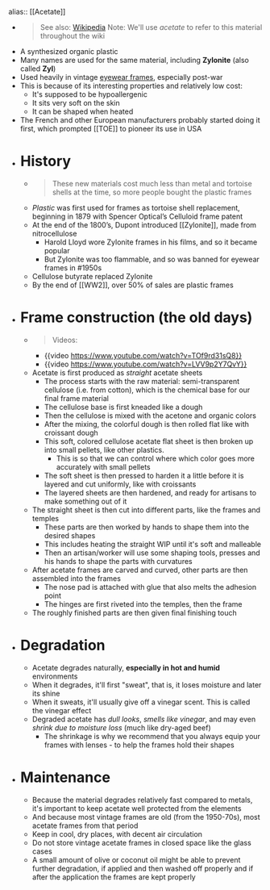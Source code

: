 alias:: [[Acetate]]

- > See also: [Wikipedia](https://en.wikipedia.org/wiki/Cellulose_acetate)
  > Note: We'll use *acetate* to refer to this material throughout the wiki
- A synthesized organic plastic
- Many names are used for the same material, including **Zylonite** (also called **Zyl**)
- Used heavily in vintage [eyewear frames]([[Frame]]), especially post-war
- This is because of its interesting properties and relatively low cost:
	- It's supposed to be hypoallergenic
	- It sits very soft on the skin
	- It can be shaped when heated
- The French and other European manufacturers probably started doing it first, which prompted [[TOE]] to pioneer its use in USA
- # History
	- > These new materials cost much less than metal and tortoise shells at the time, so more people bought the plastic frames
	- *Plastic* was first used for frames as tortoise shell replacement, beginning in 1879 with Spencer Optical’s Celluloid frame patent
	- At the end of the 1800’s, Dupont introduced [[Zylonite]], made from nitrocellulose
		- Harold Lloyd wore Zylonite frames in his films, and so it became popular
		- But Zylonite was too flammable, and so was banned for eyewear frames in #1950s
	- Cellulose butyrate replaced Zylonite
	- By the end of [[WW2]], over 50% of sales are plastic frames
- # Frame construction (the old days)
	- > Videos:
		- {{video https://www.youtube.com/watch?v=TOf9rd31sQ8}}
		- {{video https://www.youtube.com/watch?v=LVV9p2Y7QvY}}
	- Acetate is first produced as *straight* acetate sheets
		- The process starts with the raw material: semi-transparent cellulose (i.e. from cotton), which is the chemical base for our final frame material
		- The cellulose base is first kneaded like a dough
		- Then the cellulose is mixed with the acetone and organic colors
		- After the mixing, the colorful dough is then rolled flat like with croissant dough
		- This soft, colored cellulose acetate flat sheet is then broken up into small pellets, like other plastics.
			- This is so that we can control where which color goes more accurately with small pellets
		- The soft sheet is then pressed to harden it a little before it is layered and cut uniformly, like with croissants
		- The layered sheets are then hardened, and ready for artisans to make something out of it
	- The straight sheet is then cut into different parts, like the frames and temples
		- These parts are then worked by hands to shape them into the desired shapes
		- This includes heating the straight WIP until it's soft and malleable
		- Then an artisan/worker will use some shaping tools, presses and his hands to shape the parts with curvatures
	- After acetate frames are carved and curved, other parts are then assembled into the frames
		- The nose pad is attached with glue that also melts the adhesion point
		- The hinges are first riveted into the temples, then the frame
	- The roughly finished parts are then given final finishing touch
- # Degradation
	- Acetate degrades naturally, **especially in hot and humid** environments
	- When it degrades, it'll first "sweat", that is, it loses moisture and later its shine
	- When it sweats, it'll usually give off a vinegar scent. This is called the vinegar effect
	- Degraded acetate has *dull looks*, *smells like vinegar*, and may even *shrink due to moisture loss* (much like dry-aged beef)
		- The shrinkage is why we recommend that you always equip your frames with lenses - to help the frames hold their shapes
- # Maintenance
	- Because the material degrades relatively fast compared to metals, it's important to keep acetate well protected from the elements
	- And because most vintage frames are old (from the 1950-70s), most acetate frames from that period
	- Keep in cool, dry places, with decent air circulation
	- Do not store vintage acetate frames in closed space like the glass cases
	- A small amount of olive or coconut oil might be able to prevent further degradation, if applied and then washed off properly and if after the application the frames are kept properly